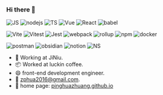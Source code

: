 ### Hi there 👋

![JS](https://img.shields.io/badge/-JS-5a5a5a?logo=javascript) ![nodejs](https://img.shields.io/badge/-nodejs-5a5a5a?logo=node.js) ![TS](https://img.shields.io/badge/-TS-5a5a5a?logo=typescript) ![Vue](https://img.shields.io/badge/-Vue-5a5a5a?logo=vue.js) ![React](https://img.shields.io/badge/-React-5a5a5a?logo=React) ![babel](https://img.shields.io/badge/-babel-5a5a5a?logo=babel) 

![Vite](https://img.shields.io/badge/-Vite-5a5a5a?logo=Vite) ![Vitest](https://img.shields.io/badge/-Vitest-5a5a5a?logo=Vitest) ![Jest](https://img.shields.io/badge/-Jest-5a5a5a?logo=Jest) ![webpack](https://img.shields.io/badge/-webpack-5a5a5a?logo=webpack) ![rollup](https://img.shields.io/badge/-rollup-5a5a5a?logo=rollupdotjs) ![npm](https://img.shields.io/badge/-npm-5a5a5a?logo=npm) ![docker](https://img.shields.io/badge/-docker-5a5a5a?logo=docker)

![postman](https://img.shields.io/badge/-postman-5a5a5a?logo=postman) ![obsidian](https://img.shields.io/badge/-obsidian-5a5a5a?logo=obsidian) ![notion](https://img.shields.io/badge/-notion-5a5a5a?logo=notion) ![NS](https://img.shields.io/badge/-NS-5a5a5a?logo=nintendoswitch)

+ 💼 Working at JiNiu.
+ 📦 Worked at luckin coffee.
+ 😄 front-end development engineer.
+ 📧 zphua2016@gmail.com.
+ 👋 home page: <a href="https://pinghuazhuang.github.io" target="_blank">pinghuazhuang.github.io</a>

